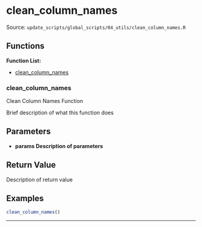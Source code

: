 # clean_column_names

Source: `update_scripts/global_scripts/04_utils/clean_column_names.R`

## Functions

**Function List:**
- [clean_column_names](#clean-column-names)

### clean_column_names

Clean Column Names Function

Brief description of what this function does


## Parameters

- **params Description of parameters**

## Return Value

Description of return value


## Examples

```r
clean_column_names()
```

---

